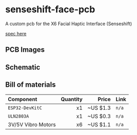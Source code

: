 # senseshift-face-pcb
A custom pcb for the X6 Facial Haptic Interface (Senseshift)

[spec here](https://github.com/senseshift/senseshift-hardware/tree/main/Devices/Face%20Interface/ESP32%20+%20Integrated%20PWM)

## PCB Images

## Schematic

## Bill of materials

| Component                                      | Quantity |    Price | Link  |
| :--------------------------------------------- | -------: | -------: | :---- |
| `ESP32-DevKitC`                                |       x1 | ~US $1.3 | `n/a` |
| `ULN2803A`                                     |       x1 | ~US $0.3 | `n/a` |
| 3V/5V Vibro Motors                             |       x6 | ~US $1.1 | `n/a` |
